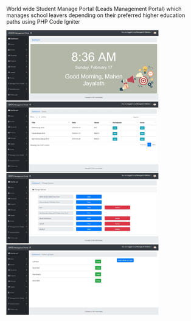 World wide Student Manage Portal (Leads Management Portal) which manages school leavers depending on their preferred higher education paths using PHP Code Igniter
<br>
<p float="left">
  <img src="https://github.com/OXOTech/Call_Center/blob/master/Dashboard.JPG" width="400"/>
  <img src="https://github.com/OXOTech/Call_Center/blob/master/Events.JPG" width="400"  /> 
  <img src="https://github.com/OXOTech/Call_Center/blob/master/Forms.JPG" width="400" />
  <img src="https://github.com/OXOTech/Call_Center/blob/master/Follow-ups.JPG" width="400" />
  
</p>
